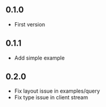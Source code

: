 ## 0.1.0

- First version

## 0.1.1

- Add simple example

## 0.2.0

- Fix layout issue in examples/query
- Fix type issue in client stream

